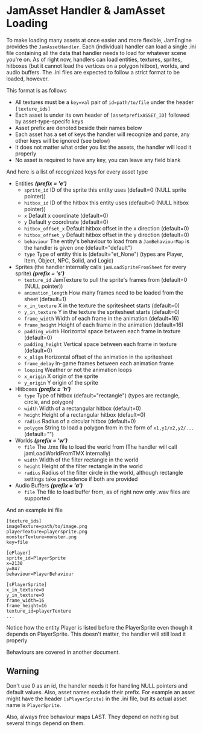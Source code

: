 JamAsset Handler & JamAsset Loading
=============================
To make loading many assets at once easier and more flexible,
JamEngine provides the `JamAssetHandler`. Each (individual) handler
can load a single .ini file containing all the data that handler
needs to load for whatever scene you're on. As of right now, 
handlers can load entities, textures, sprites, hitboxes (but it 
cannot load the vertices on a polygon hitbox), worlds, and audio 
buffers. The .ini files are expected to follow a strict format 
to be loaded, however.

This format is as follows

 + All textures must be a `key=val` pair of `id=path/to/file` under the header `[texture_ids]`
 + Each asset is under its own header of `[assetprefixASSET_ID]` followed by asset-type-specifc keys
 + Asset prefix are denoted beside their names below
 + Each asset has a set of keys the handler will recognize and parse, any other keys will be ignored (see below)
 + It does not matter what order you list the assets, the handler will load it properly
 + No asset is required to have any key, you can leave any field blank

And here is a list of recognized keys for every asset type

 + Entities ***(prefix = 'e')***
   + `sprite_id` ID of the sprite this entity uses (default=0 (NULL sprite pointer))
   + `hitbox_id` ID of the hitbox this entity uses (default=0 (NULL hitbox pointer))
   + `x` Default x coordinate (default=0)
   + `y` Default y coordinate (default=0)
   + `hitbox_offset_x` Default hitbox offset in the x direction (default=0)
   + `hitbox_offset_y` Default hitbox offset in the y direction (default=0)
   + `behaviour` The entity's behaviour to load from a `JamBehaviourMap` is the handler is given one (default="default")
   + `type` Type of entity this is (default="et_None") (types are Player, Item, Object, NPC, Solid, and Logic)
 + Sprites (the handler internally calls `jamLoadSpriteFromSheet` for every sprite) ***(prefix = 's')***
   + `texture_id` JamTexture to pull the sprite's frames from (default=0 (NULL pointer))
   + `animation_length` How many frames need to be loaded from the sheet (default=1)
   + `x_in_texture` X in the texture the spritesheet starts (default=0)
   + `y_in_texture` Y in the texture the spritesheet starts (default=0)
   + `frame_width` Width of each frame in the animation (default=16)
   + `frame_height` Height of each frame in the animation (default=16)
   + `padding_width` Horizontal space between each frame in texture (default=0)
   + `padding_height` Vertical space between each frame in texture (default=0)
   + `x_align` Horizontal offset of the animation in the spritesheet
   + `frame_delay` In-game frames between each animation frame
   + `looping` Weather or not the animation loops
   + `x_origin` X origin of the sprite
   + `y_origin` Y origin of the sprite
 + Hitboxes ***(prefix = 'h')***
   + `type` Type of hitbox (default="rectangle") (types are rectangle, circle, and polygon)
   + `width` Width of a rectangular hitbox (default=0)
   + `height` Height of a rectangular hitbox (default=0)
   + `radius` Radius of a circular hitbox (default=0)
   + `polygon` String to load a polygon from in the form of `x1,y1/x2,y2/...` (default="")
 + Worlds ***(prefix = 'w')***
   + `file` The .tmx file to load the world from (The handler will call jamLoadWorldFromTMX internally)
   + `width` Width of the filter rectangle in the world
   + `height` Height of the filter rectangle in the world
   + `radius` Radius of the filter circle in the world, although rectangle settings take precedence if both are provided
 + Audio Buffers ***(prefix = 'a')***
   + `file` The file to load buffer from, as of right now only .wav files are supported

And an example ini file

    [texture_ids]
    imageTexture=path/to/image.png
    playerTexture=playersprite.png
    monsterTexture=monster.png
    key=file

    [ePlayer]
    sprite_id=PlayerSprite
    x=2130
    y=847
    behaviour=PlayerBehaviour
    
    [sPlayerSprite]
    x_in_texture=0
    y_in_texture=0
    frame_width=16
    frame_height=16
    texture_id=playerTexture
    ...

Notice how the entity Player is listed before the PlayerSprite even
though it depends on PlayerSprite. This doesn't matter, the handler
will still load it properly

Behaviours are covered in another document.

Warning
-------
Don't use 0 as an id, the handler needs it for handling NULL pointers
and default values. Also, asset names exclude their prefix. For example
an asset might have the header `[sPlayerSprite]` in the .ini file, but
its actual asset name is `PlayerSprite`.

Also, always free behaviour maps LAST. They depend on nothing but several
things depend on them.
